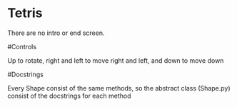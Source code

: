 # Tetris
There are no intro or end screen.

#Controls


Up to rotate, right and left to move right and left, and down to move down

#Docstrings


Every Shape consist of the same methods, so the abstract class (Shape.py) consist of the docstrings for each method
